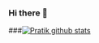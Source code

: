 ### Hi there 👋

###[![Pratik github stats](https://github-readme-stats.vercel.app/api?username=pratikmmohite)](https://github.com/PratikMMohite)
<!--
**PratikMMohite/PratikMMohite** is a ✨ _special_ ✨ repository because its `README.md` (this file) appears on your GitHub profile.

Here are some ideas to get you started:

- 🔭 I’m currently working on ...
- 🌱 I’m currently learning ...
- 👯 I’m looking to collaborate on ...
- 🤔 I’m looking for help with ...
- 💬 Ask me about ...
- 📫 How to reach me: ...
- 😄 Pronouns: ...
- ⚡ Fun fact: ...
-->
